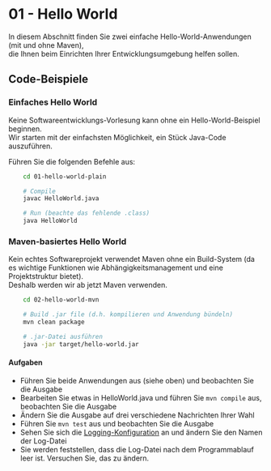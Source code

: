 # 01 - Hello World

In diesem Abschnitt finden Sie zwei einfache Hello-World-Anwendungen (mit und ohne Maven),\
die Ihnen beim Einrichten Ihrer Entwicklungsumgebung helfen sollen.

## Code-Beispiele

### Einfaches Hello World
Keine Softwareentwicklungs-Vorlesung kann ohne ein Hello-World-Beispiel beginnen.\
Wir starten mit der einfachsten Möglichkeit, ein Stück Java-Code auszuführen.

Führen Sie die folgenden Befehle aus:
```bash
    cd 01-hello-world-plain

    # Compile
    javac HelloWorld.java

    # Run (beachte das fehlende .class)
    java HelloWorld
```

### Maven-basiertes Hello World
Kein echtes Softwareprojekt verwendet Maven ohne ein Build-System (da es wichtige Funktionen wie Abhängigkeitsmanagement und eine Projektstruktur bietet).\
Deshalb werden wir ab jetzt Maven verwenden.

```bash
    cd 02-hello-world-mvn

    # Build .jar file (d.h. kompilieren und Anwendung bündeln)
    mvn clean package

    # .jar-Datei ausführen
    java -jar target/hello-world.jar
```

#### Aufgaben
 * Führen Sie beide Anwendungen aus (siehe oben) und beobachten Sie die Ausgabe
 * Bearbeiten Sie etwas in HelloWorld.java und führen Sie `mvn compile` aus, beobachten Sie die Ausgabe
 * Ändern Sie die Ausgabe auf drei verschiedene Nachrichten Ihrer Wahl
 * Führen Sie `mvn test` aus und beobachten Sie die Ausgabe
 * Sehen Sie sich die [Logging-Konfiguration](02-hello-world-mvn/src/main/resources/log4j2.xml) an und ändern Sie den Namen der Log-Datei
 * Sie werden feststellen, dass die Log-Datei nach dem Programmablauf leer ist. Versuchen Sie, das zu ändern.
